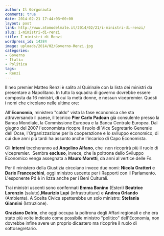 ```yaml
---
author: Il Gorgonauta
comments: true
date: 2014-02-21 17:44:03+00:00
layout: post
link: http://www.atomodelmale.it/2014/02/21/i-ministri-di-renzi/
slug: i-ministri-di-renzi
title: I ministri di Renzi
wordpress_id: 14284
image: uploads/2014/02/Governo-Renzi.jpg
categories:
- Governo
- Italia
- Politica
tags:
- Renzi
---
```


Il neo premier Matteo Renzi è salito al Quirinale con la lista dei ministri da presentare a Napolitano. In tutto la squadra di governo dovrebbe essere composta da 16 ministri, di cui la metà donne, e nessun vicepremier. Questi i nomi che circolano nelle ultime ore:

All'**Economia**, ministero "caldo" vista la fase economica che sta attraversando il paese, il tecnico **Pier Carlo Padoan** già consulente presso la Banca Mondiale, la Commissione Europea e la Banca Centrale Europea. Dal giugno del 2007 l'economista ricopre il ruolo di Vice Segretario Generale dell'Ocse, l'Organizzazione per la cooperazione e lo sviluppo economico, di cui due anni più tardi ha assunto anche l'incarico di Capo Economista.

Gli **Interni** toccheranno ad **Angelino Alfano**, che  non ricoprirà più il ruolo di vicepremier.  Sembra **escluso**, invece, che la poltrona dello Sviluppo Economico venga assegnata a **Mauro Moretti**, da anni al vertice delle Fs.

Per il ministero della Giustizia circolano invece due nomi: **Nicola Gratteri** e **Dario Franceschini**, oggi ministro uscente per i Rapporti con il Parlamento. L'esponente Pd è in lizza anche per i Beni Culturali.

Trai ministri uscenti sono confermati **Emma Bonino** (Esteri) **Beatrice Lorenzin** (salute),**Maurizio Lupi** (infrastrutture) e **Andrea Orlando** (Ambiente). A Scelta Civica spetterebbe un solo ministro: **Stefania Giannini** (Istruzione).

**Graziano Delrio**, che oggi occupa la poltrona degli Affari regionali e che era stato più volte indicato come possibile ministro "politico" dell'Economia, non dovrebbe infine avere un proprio dicastero ma ricoprire il ruolo di sottosegretario.
